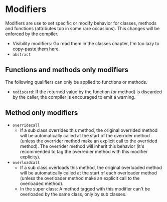 # Modifiers

Modifiers are use to set specific or modify behavior for classes, methods and functions (attributes too in some rare occasions). This changes will be enforced by the compiler.

- Visibility modifiers: Go read them in the classes chapter, I'm too lazy to copy-paste them here.
- `abstract`

## Functions and methods only modifiers

The following qualifiers can only be applied to functions or methods.

- `nodiscard`: If the returned value by the function (or method) is discarded by the caller, the compiler is encouraged to emit a warning.

## Method only modifiers

- `overridecall`
  - If a sub class overrides this method, the original overrided method will be automatically called at the start of the overrider method (unless the overrider method make an explicit call to the overrided method). The overrider method will inherit this behavior (it's recommended to tag the overredier method with this modifier explicity).
- `overloadcall`
  - If a sub class overloads this method, the original overloaded method will be automatically called at the start of each overloader method (unless the overloader method make an explicit call to the overloaded method). 
  - In the super class: A method tagged with this modifier can't be overloaded by the same class, only by sub classes.
